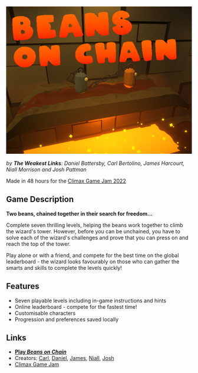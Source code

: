 ![Logo](https://github.com/carlpilot/Climax-Game-Jam-2022/blob/737e582b784861fbdab2923fe8fca47232378d24/Assets/Art/itch/thumb.png)

<i>by <b>The Weakest Links</b>: Daniel Battersby, Carl Bertolino, James Harcourt, Niall Morrison and Josh Pattman</i>

Made in 48 hours for the [Climax Game Jam 2022](https://itch.io/jam/climax-game-jam/)

## Game Description
<b>Two beans, chained together in their search for freedom...</b>

Complete seven thrilling levels, helping the beans work together to climb the wizard's tower. However, before you can be unchained, you have to solve each of the wizard's challenges and prove that you can press on and reach the top of the tower.

Play alone or with a friend, and compete for the best time on the global leaderboard - the wizard looks favourably on those who can gather the smarts and skills to complete the levels quickly!

## Features
- Seven playable levels including in-game instructions and hints
- Online leaderboard - compete for the fastest time!
- Customisable characters
- Progression and preferences saved locally

## Links
- [<b>Play <i>Beans on Chain</i></b>](https://carlpilot.itch.io/beans-on-chain)
- Creators: [Carl](https://github.com/carlpilot), [Daniel](https://github.com/DanBattersby), [James](https://github.com/JamesHarcourt7), [Niall](https://github.com/dkdps), [Josh](https://github.com/JoshPattman)
- [Climax Game Jam](https://itch.io/jam/climax-game-jam/)
